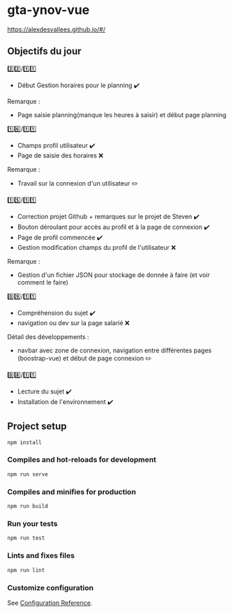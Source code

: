 # gta-ynov-vue

https://alexdesvallees.github.io/#/ 

## Objectifs du jour

:two::two:/:one::one:
- Début Gestion horaires pour le planning :heavy_check_mark:

Remarque : 
- Page saisie planning(manque les heures à saisir) et début page planning 

:one::six:/:one::one:
- Champs profil utilisateur :heavy_check_mark:
- Page de saisie des horaires :x:

Remarque :
- Travail sur la connexion d'un utilisateur :pencil2:

:one::five:/:one::one:
- Correction projet Github + remarques sur le projet de Steven :heavy_check_mark:
- Bouton déroulant pour accès au profil et à la page de connexion :heavy_check_mark:
- Page de profil commencée :heavy_check_mark:
- Gestion modification champs du profil de l'utilisateur :x:

Remarque :
- Gestion d'un fichier JSON pour stockage de donnée à faire (et voir comment le faire)

:zero::nine:/:one::one:

- Compréhension du sujet :heavy_check_mark:
- navigation ou dev sur la page salarié :x:

Détail des développements :
-  navbar avec zone de connexion, navigation entre différentes pages (boostrap-vue) et début de page connexion :pencil2:

:zero::eight:/:one::one:

- Lecture du sujet :heavy_check_mark:
- Installation de l'environnement :heavy_check_mark:

## Project setup
```
npm install
```

### Compiles and hot-reloads for development
```
npm run serve
```

### Compiles and minifies for production
```
npm run build
```

### Run your tests
```
npm run test
```

### Lints and fixes files
```
npm run lint
```

### Customize configuration
See [Configuration Reference](https://cli.vuejs.org/config/).
